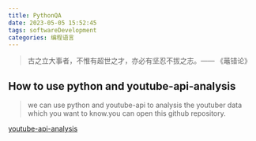 ```yaml
---
title: PythonQA
date: 2023-05-05 15:52:45
tags: softwareDevelopment
categories: 编程语言
---
```

> 古之立大事者，不惟有超世之才，亦必有坚忍不拔之志。—— 《鼂错论》

## How to use python and youtube-api-analysis

>we can use python and youtube-api to analysis the youtuber data which you want to know.you can open this github repository.

[youtube-api-analysis](https://github.com/thu-vu92/youtube-api-analysis)
<!--more-->